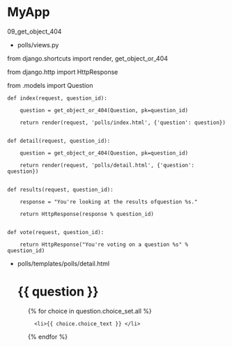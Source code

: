 # MyApp
09_get_object_404

- polls/views.py

from django.shortcuts import render, get_object_or_404

from django.http import HttpResponse

from .models import Question


    def index(request, question_id):
    
        question = get_object_or_404(Question, pk=question_id)
        
        return render(request, 'polls/index.html', {'question': question})


    def detail(request, question_id):
    
        question = get_object_or_404(Question, pk=question_id)
        
        return render(request, 'polls/detail.html', {'question': question})


    def results(request, question_id):
    
        response = "You're looking at the results ofquestion %s."
        
        return HttpResponse(response % question_id)


    def vote(request, question_id):
    
        return HttpResponse("You're voting on a question %s" % question_id)
        
- polls/templates/polls/detail.html

    <h1>{{ question }}</h1>
    
    <ul>
    
    {% for choice in question.choice_set.all %}
    
        <li>{{ choice.choice_text }} </li>
        
    {% endfor %}
    
    </ul>
